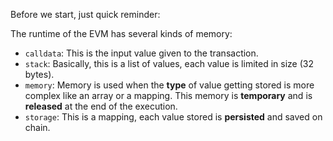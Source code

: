 Before we start, just quick reminder:

The runtime of the EVM has several kinds of memory:

 -  `calldata`: This is the input value given to the transaction.
 -  `stack`: Basically, this is a list of values, each value is limited in size (32 bytes).
 -  `memory`: Memory is used when the **type** of value getting stored is more complex like an array or a mapping. This memory is **temporary** and is **released** at the end of the execution.
 -  `storage`: This is a mapping, each value stored is **persisted** and saved on chain.
